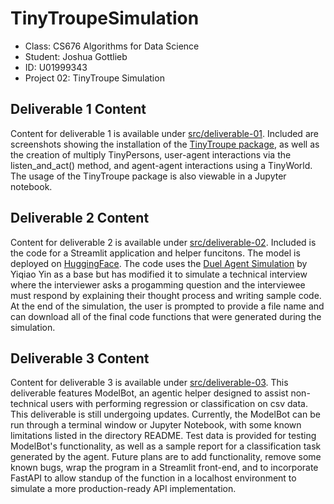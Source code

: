 # TinyTroupeSimulation

<ul>
  <li>Class: CS676 Algorithms for Data Science</li>
  <li>Student: Joshua Gottlieb</li>
  <li>ID: U01999343</li>
  <li>Project 02: TinyTroupe Simulation</li>
</ul>

## Deliverable 1 Content

Content for deliverable 1 is available under [src/deliverable-01](https://github.com/JoshuaGottlieb/TinyTroupeSimulation/tree/main/src/deliverable-01). Included are screenshots showing the installation of the [TinyTroupe package](https://github.com/microsoft/TinyTroupe), as well as the creation of multiply TinyPersons, user-agent interactions via the listen_and_act() method, and agent-agent interactions using a TinyWorld. The usage of the TinyTroupe package is also viewable in a Jupyter notebook.

## Deliverable 2 Content

Content for deliverable 2 is available under [src/deliverable-02](https://github.com/JoshuaGottlieb/TinyTroupeSimulation/tree/main/src/deliverable-02). Included is the code for a Streamlit application and helper funcitons. The model is deployed on [HuggingFace](https://huggingface.co/spaces/joshua-gottlieb/Dual-Agent-Interview-Simulation). The code uses the [Duel Agent Simulation](https://huggingface.co/spaces/eagle0504/duel-agent-simulation) by Yiqiao Yin as a base but has modified it to simulate a technical interview where the interviewer asks a progamming question and the interviewee must respond by explaining their thought process and writing sample code. At the end of the simulation, the user is prompted to provide a file name and can download all of the final code functions that were generated during the simulation.

## Deliverable 3 Content

Content for deliverable 3 is available under [src/deliverable-03](https://github.com/JoshuaGottlieb/TinyTroupeSimulation/tree/main/src/deliverable-03). This deliverable features ModelBot, an agentic helper designed to assist non-technical users with performing regression or classification on csv data. This deliverable is still undergoing updates. Currently, the ModelBot can be run through a terminal window or Jupyter Notebook, with some known limitations listed in the directory README. Test data is provided for testing ModelBot's functionality, as well as a sample report for a classification task generated by the agent. Future plans are to add functionality, remove some known bugs, wrap the program in a Streamlit front-end, and to incorporate FastAPI to allow standup of the function in a localhost environment to simulate a more production-ready API implementation.
